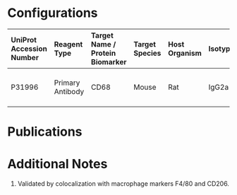 # Configurations

| UniProt Accession Number   | Reagent Type     | Target Name / Protein Biomarker   | Target Species   | Host Organism   | Isotype   | Clonality   | Vendor    |   Catalog Number | Conjugate   | RRID       | Availability   | Method        | Tissue Preservation               | Target Tissue   | Tissue State   | Detergent         | Antigen Retrieval Conditions   | Dye Inactivation Conditions   | Recommend   | Agree               | Disagree   | Contributor         | Notes       |
|:---------------------------|:-----------------|:----------------------------------|:-----------------|:----------------|:----------|:------------|:----------|-----------------:|:------------|:-----------|:---------------|:--------------|:----------------------------------|:----------------|:---------------|:------------------|:-------------------------------|:------------------------------|:------------|:--------------------|:-----------|:--------------------|:------------|
| P31996                     | Primary Antibody | CD68                              | Mouse            | Rat             | IgG2a     | FA-11       | BioLegend |           137004 | AF647       | AB_2044002 | Stock          | IBEX2D Manual | 1:4 Cytofix/Cytoperm Fixed Frozen | Uterus          | NA             | 0.3% Triton-X-100 | NA                             | 1 mg/ml LiBH4 15 minutes      | Yes         | 0000-0003-2634-6838 | NA         | 0000-0003-2634-6838 | [1](#notes) |

# Publications



# Additional Notes

<a name="notes"></a>
1. Validated by colocalization with macrophage markers F4/80 and CD206.

